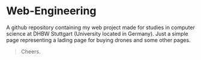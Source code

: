 # Web-Engineering

A github repository containing my web project made for studies in computer science at DHBW Stuttgart (University located in Germany).
Just a simple page representing a lading page for buying drones and some other pages.

> Cheers.
